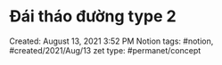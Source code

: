 ---
---

# Đái tháo đường type 2

Created: August 13, 2021 3:52 PM
Notion tags: #notion, #created/2021/Aug/13
zet type: #permanet/concept